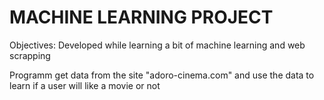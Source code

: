 # MACHINE LEARNING PROJECT

Objectives:
Developed while learning a bit of machine learning and web scrapping

Programm
get data from the site "adoro-cinema.com" and use the data to learn if a user will like a movie or not


